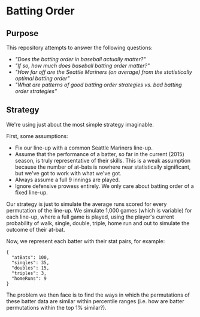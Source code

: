 # Batting Order

## Purpose
This repository attempts to answer the following questions:
- _"Does the batting order in baseball actually matter?"_
- _"If so, how much does baseball batting order matter?"_
- _"How far off are the Seattle Mariners (on average) from the statistically optimal batting order"_
- _"What are patterns of good batting order strategies vs. bad batting order strategies"_

## Strategy

We're using just about the most simple strategy imaginable.

First, some assumptions:
- Fix our line-up with a common Seattle Mariners line-up.
- Assume that the performance of a batter, so far in the current (2015) season, is truly representative of their skills. This is a weak assumption because the number of at-bats is nowhere near statistically significant, but we've got to work with what we've got.
- Always assume a full 9 innings are played.
- Ignore defensive prowess entirely. We only care about batting order of a fixed line-up.

Our strategy is just to simulate the average runs scored for every permutation of the line-up. We simulate 1,000 games (which is variable) for each line-up, where a full game is played, using the player's current probability of walk, single, double, triple, home run and out to simulate the outcome of their at-bat.

Now, we represent each batter with their stat pairs, for example:
```
{
  "atBats": 100,
  "singles": 35,
  "doubles": 15,
  "triples": 3,
  "homeRuns": 9
}
```

The problem we then face is to find the ways in which the permutations of these batter data are similar within percentile ranges (i.e. how are batter permutations within the top 1% similar?).
